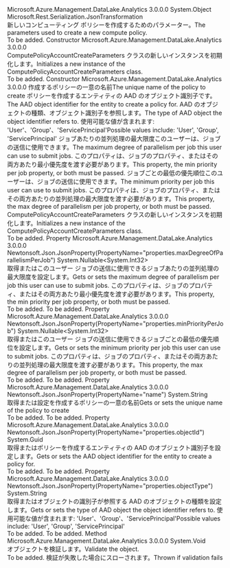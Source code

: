 <Type Name="ComputePolicyAccountCreateParameters" FullName="Microsoft.Azure.Management.DataLake.Analytics.Models.ComputePolicyAccountCreateParameters">
  <TypeSignature Language="C#" Value="public class ComputePolicyAccountCreateParameters" />
  <TypeSignature Language="ILAsm" Value=".class public auto ansi beforefieldinit ComputePolicyAccountCreateParameters extends System.Object" />
  <TypeSignature Language="DocId" Value="T:Microsoft.Azure.Management.DataLake.Analytics.Models.ComputePolicyAccountCreateParameters" />
  <TypeSignature Language="VB.NET" Value="Public Class ComputePolicyAccountCreateParameters" />
  <TypeSignature Language="F#" Value="type ComputePolicyAccountCreateParameters = class" />
  <AssemblyInfo>
    <AssemblyName>Microsoft.Azure.Management.DataLake.Analytics</AssemblyName>
    <AssemblyVersion>3.0.0.0</AssemblyVersion>
  </AssemblyInfo>
  <Base>
    <BaseTypeName>System.Object</BaseTypeName>
  </Base>
  <Interfaces />
  <Attributes>
    <Attribute>
      <AttributeName>Microsoft.Rest.Serialization.JsonTransformation</AttributeName>
    </Attribute>
  </Attributes>
  <Docs>
    <summary>
            <span data-ttu-id="8c60d-101">新しいコンピューティング ポリシーを作成するためのパラメーター。</span><span class="sxs-lookup"><span data-stu-id="8c60d-101">The parameters used to create a new compute policy.</span></span>
            </summary>
    <remarks>To be added.</remarks>
  </Docs>
  <Members>
    <Member MemberName=".ctor">
      <MemberSignature Language="C#" Value="public ComputePolicyAccountCreateParameters ();" />
      <MemberSignature Language="ILAsm" Value=".method public hidebysig specialname rtspecialname instance void .ctor() cil managed" />
      <MemberSignature Language="DocId" Value="M:Microsoft.Azure.Management.DataLake.Analytics.Models.ComputePolicyAccountCreateParameters.#ctor" />
      <MemberSignature Language="VB.NET" Value="Public Sub New ()" />
      <MemberType>Constructor</MemberType>
      <AssemblyInfo>
        <AssemblyName>Microsoft.Azure.Management.DataLake.Analytics</AssemblyName>
        <AssemblyVersion>3.0.0.0</AssemblyVersion>
      </AssemblyInfo>
      <Parameters />
      <Docs>
        <summary>
            <span data-ttu-id="8c60d-102">ComputePolicyAccountCreateParameters クラスの新しいインスタンスを初期化します。</span><span class="sxs-lookup"><span data-stu-id="8c60d-102">Initializes a new instance of the ComputePolicyAccountCreateParameters class.</span></span>
            </summary>
        <remarks>To be added.</remarks>
      </Docs>
    </Member>
    <Member MemberName=".ctor">
      <MemberSignature Language="C#" Value="public ComputePolicyAccountCreateParameters (string name, Guid objectId, string objectType, Nullable&lt;int&gt; maxDegreeOfParallelismPerJob = null, Nullable&lt;int&gt; minPriorityPerJob = null);" />
      <MemberSignature Language="ILAsm" Value=".method public hidebysig specialname rtspecialname instance void .ctor(string name, valuetype System.Guid objectId, string objectType, valuetype System.Nullable`1&lt;int32&gt; maxDegreeOfParallelismPerJob, valuetype System.Nullable`1&lt;int32&gt; minPriorityPerJob) cil managed" />
      <MemberSignature Language="DocId" Value="M:Microsoft.Azure.Management.DataLake.Analytics.Models.ComputePolicyAccountCreateParameters.#ctor(System.String,System.Guid,System.String,System.Nullable{System.Int32},System.Nullable{System.Int32})" />
      <MemberSignature Language="VB.NET" Value="Public Sub New (name As String, objectId As Guid, objectType As String, Optional maxDegreeOfParallelismPerJob As Nullable(Of Integer) = null, Optional minPriorityPerJob As Nullable(Of Integer) = null)" />
      <MemberSignature Language="F#" Value="new Microsoft.Azure.Management.DataLake.Analytics.Models.ComputePolicyAccountCreateParameters : string * Guid * string * Nullable&lt;int&gt; * Nullable&lt;int&gt; -&gt; Microsoft.Azure.Management.DataLake.Analytics.Models.ComputePolicyAccountCreateParameters" Usage="new Microsoft.Azure.Management.DataLake.Analytics.Models.ComputePolicyAccountCreateParameters (name, objectId, objectType, maxDegreeOfParallelismPerJob, minPriorityPerJob)" />
      <MemberType>Constructor</MemberType>
      <AssemblyInfo>
        <AssemblyName>Microsoft.Azure.Management.DataLake.Analytics</AssemblyName>
        <AssemblyVersion>3.0.0.0</AssemblyVersion>
      </AssemblyInfo>
      <Parameters>
        <Parameter Name="name" Type="System.String" />
        <Parameter Name="objectId" Type="System.Guid" />
        <Parameter Name="objectType" Type="System.String" />
        <Parameter Name="maxDegreeOfParallelismPerJob" Type="System.Nullable&lt;System.Int32&gt;" />
        <Parameter Name="minPriorityPerJob" Type="System.Nullable&lt;System.Int32&gt;" />
      </Parameters>
      <Docs>
        <param name="name"><span data-ttu-id="8c60d-103">作成するポリシーの一意の名前</span><span class="sxs-lookup"><span data-stu-id="8c60d-103">The unique name of the policy to create</span></span></param>
        <param name="objectId"><span data-ttu-id="8c60d-104">ポリシーを作成するエンティティの AAD のオブジェクト識別子です。</span><span class="sxs-lookup"><span data-stu-id="8c60d-104">The AAD object identifier for the entity to create a policy for.</span></span></param>
        <param name="objectType"><span data-ttu-id="8c60d-105">AAD のオブジェクトの種類、オブジェクト識別子を参照します。</span><span class="sxs-lookup"><span data-stu-id="8c60d-105">The type of AAD object the object identifier refers to.</span></span> <span data-ttu-id="8c60d-106">使用可能な値が含まれます: 'User'、'Group'、'ServicePrincipal'</span><span class="sxs-lookup"><span data-stu-id="8c60d-106">Possible values include: 'User', 'Group', 'ServicePrincipal'</span></span></param>
        <param name="maxDegreeOfParallelismPerJob"><span data-ttu-id="8c60d-107">ジョブあたりの並列処理の最大限度このユーザーは、ジョブの送信に使用できます。</span><span class="sxs-lookup"><span data-stu-id="8c60d-107">The maximum degree of parallelism per job this user can use to submit jobs.</span></span> <span data-ttu-id="8c60d-108">このプロパティは、ジョブのプロパティ、またはその両方あたり最小優先度を渡す必要があります。</span><span class="sxs-lookup"><span data-stu-id="8c60d-108">This property, the min priority per job property, or both must be passed.</span></span></param>
        <param name="minPriorityPerJob"><span data-ttu-id="8c60d-109">ジョブごとの最低の優先順位このユーザーは、ジョブの送信に使用できます。</span><span class="sxs-lookup"><span data-stu-id="8c60d-109">The minimum priority per job this user can use to submit jobs.</span></span> <span data-ttu-id="8c60d-110">このプロパティは、ジョブのプロパティ、またはその両方あたりの並列処理の最大限度を渡す必要があります。</span><span class="sxs-lookup"><span data-stu-id="8c60d-110">This property, the max degree of parallelism per job property, or both must be passed.</span></span></param>
        <summary>
            <span data-ttu-id="8c60d-111">ComputePolicyAccountCreateParameters クラスの新しいインスタンスを初期化します。</span><span class="sxs-lookup"><span data-stu-id="8c60d-111">Initializes a new instance of the ComputePolicyAccountCreateParameters class.</span></span>
            </summary>
        <remarks>To be added.</remarks>
      </Docs>
    </Member>
    <Member MemberName="MaxDegreeOfParallelismPerJob">
      <MemberSignature Language="C#" Value="public Nullable&lt;int&gt; MaxDegreeOfParallelismPerJob { get; set; }" />
      <MemberSignature Language="ILAsm" Value=".property instance valuetype System.Nullable`1&lt;int32&gt; MaxDegreeOfParallelismPerJob" />
      <MemberSignature Language="DocId" Value="P:Microsoft.Azure.Management.DataLake.Analytics.Models.ComputePolicyAccountCreateParameters.MaxDegreeOfParallelismPerJob" />
      <MemberSignature Language="VB.NET" Value="Public Property MaxDegreeOfParallelismPerJob As Nullable(Of Integer)" />
      <MemberSignature Language="F#" Value="member this.MaxDegreeOfParallelismPerJob : Nullable&lt;int&gt; with get, set" Usage="Microsoft.Azure.Management.DataLake.Analytics.Models.ComputePolicyAccountCreateParameters.MaxDegreeOfParallelismPerJob" />
      <MemberType>Property</MemberType>
      <AssemblyInfo>
        <AssemblyName>Microsoft.Azure.Management.DataLake.Analytics</AssemblyName>
        <AssemblyVersion>3.0.0.0</AssemblyVersion>
      </AssemblyInfo>
      <Attributes>
        <Attribute>
          <AttributeName>Newtonsoft.Json.JsonProperty(PropertyName="properties.maxDegreeOfParallelismPerJob")</AttributeName>
        </Attribute>
      </Attributes>
      <ReturnValue>
        <ReturnType>System.Nullable&lt;System.Int32&gt;</ReturnType>
      </ReturnValue>
      <Docs>
        <summary>
            <span data-ttu-id="8c60d-112">取得またはこのユーザー ジョブの送信に使用できるジョブあたりの並列処理の最大限度を設定します。</span><span class="sxs-lookup"><span data-stu-id="8c60d-112">Gets or sets the maximum degree of parallelism per job this user can use to submit jobs.</span></span> <span data-ttu-id="8c60d-113">このプロパティは、ジョブのプロパティ、またはその両方あたり最小優先度を渡す必要があります。</span><span class="sxs-lookup"><span data-stu-id="8c60d-113">This property, the min priority per job property, or both must be passed.</span></span>
            </summary>
        <value>To be added.</value>
        <remarks>To be added.</remarks>
      </Docs>
    </Member>
    <Member MemberName="MinPriorityPerJob">
      <MemberSignature Language="C#" Value="public Nullable&lt;int&gt; MinPriorityPerJob { get; set; }" />
      <MemberSignature Language="ILAsm" Value=".property instance valuetype System.Nullable`1&lt;int32&gt; MinPriorityPerJob" />
      <MemberSignature Language="DocId" Value="P:Microsoft.Azure.Management.DataLake.Analytics.Models.ComputePolicyAccountCreateParameters.MinPriorityPerJob" />
      <MemberSignature Language="VB.NET" Value="Public Property MinPriorityPerJob As Nullable(Of Integer)" />
      <MemberSignature Language="F#" Value="member this.MinPriorityPerJob : Nullable&lt;int&gt; with get, set" Usage="Microsoft.Azure.Management.DataLake.Analytics.Models.ComputePolicyAccountCreateParameters.MinPriorityPerJob" />
      <MemberType>Property</MemberType>
      <AssemblyInfo>
        <AssemblyName>Microsoft.Azure.Management.DataLake.Analytics</AssemblyName>
        <AssemblyVersion>3.0.0.0</AssemblyVersion>
      </AssemblyInfo>
      <Attributes>
        <Attribute>
          <AttributeName>Newtonsoft.Json.JsonProperty(PropertyName="properties.minPriorityPerJob")</AttributeName>
        </Attribute>
      </Attributes>
      <ReturnValue>
        <ReturnType>System.Nullable&lt;System.Int32&gt;</ReturnType>
      </ReturnValue>
      <Docs>
        <summary>
            <span data-ttu-id="8c60d-114">取得またはこのユーザー ジョブの送信に使用できるジョブごとの最低の優先順位を設定します。</span><span class="sxs-lookup"><span data-stu-id="8c60d-114">Gets or sets the minimum priority per job this user can use to submit jobs.</span></span> <span data-ttu-id="8c60d-115">このプロパティは、ジョブのプロパティ、またはその両方あたりの並列処理の最大限度を渡す必要があります。</span><span class="sxs-lookup"><span data-stu-id="8c60d-115">This property, the max degree of parallelism per job property, or both must be passed.</span></span>
            </summary>
        <value>To be added.</value>
        <remarks>To be added.</remarks>
      </Docs>
    </Member>
    <Member MemberName="Name">
      <MemberSignature Language="C#" Value="public string Name { get; set; }" />
      <MemberSignature Language="ILAsm" Value=".property instance string Name" />
      <MemberSignature Language="DocId" Value="P:Microsoft.Azure.Management.DataLake.Analytics.Models.ComputePolicyAccountCreateParameters.Name" />
      <MemberSignature Language="VB.NET" Value="Public Property Name As String" />
      <MemberSignature Language="F#" Value="member this.Name : string with get, set" Usage="Microsoft.Azure.Management.DataLake.Analytics.Models.ComputePolicyAccountCreateParameters.Name" />
      <MemberType>Property</MemberType>
      <AssemblyInfo>
        <AssemblyName>Microsoft.Azure.Management.DataLake.Analytics</AssemblyName>
        <AssemblyVersion>3.0.0.0</AssemblyVersion>
      </AssemblyInfo>
      <Attributes>
        <Attribute>
          <AttributeName>Newtonsoft.Json.JsonProperty(PropertyName="name")</AttributeName>
        </Attribute>
      </Attributes>
      <ReturnValue>
        <ReturnType>System.String</ReturnType>
      </ReturnValue>
      <Docs>
        <summary>
            <span data-ttu-id="8c60d-116">取得または設定を作成するポリシーの一意の名前</span><span class="sxs-lookup"><span data-stu-id="8c60d-116">Gets or sets the unique name of the policy to create</span></span>
            </summary>
        <value>To be added.</value>
        <remarks>To be added.</remarks>
      </Docs>
    </Member>
    <Member MemberName="ObjectId">
      <MemberSignature Language="C#" Value="public Guid ObjectId { get; set; }" />
      <MemberSignature Language="ILAsm" Value=".property instance valuetype System.Guid ObjectId" />
      <MemberSignature Language="DocId" Value="P:Microsoft.Azure.Management.DataLake.Analytics.Models.ComputePolicyAccountCreateParameters.ObjectId" />
      <MemberSignature Language="VB.NET" Value="Public Property ObjectId As Guid" />
      <MemberSignature Language="F#" Value="member this.ObjectId : Guid with get, set" Usage="Microsoft.Azure.Management.DataLake.Analytics.Models.ComputePolicyAccountCreateParameters.ObjectId" />
      <MemberType>Property</MemberType>
      <AssemblyInfo>
        <AssemblyName>Microsoft.Azure.Management.DataLake.Analytics</AssemblyName>
        <AssemblyVersion>3.0.0.0</AssemblyVersion>
      </AssemblyInfo>
      <Attributes>
        <Attribute>
          <AttributeName>Newtonsoft.Json.JsonProperty(PropertyName="properties.objectId")</AttributeName>
        </Attribute>
      </Attributes>
      <ReturnValue>
        <ReturnType>System.Guid</ReturnType>
      </ReturnValue>
      <Docs>
        <summary>
            <span data-ttu-id="8c60d-117">取得またはポリシーを作成するエンティティの AAD のオブジェクト識別子を設定します。</span><span class="sxs-lookup"><span data-stu-id="8c60d-117">Gets or sets the AAD object identifier for the entity to create a policy for.</span></span>
            </summary>
        <value>To be added.</value>
        <remarks>To be added.</remarks>
      </Docs>
    </Member>
    <Member MemberName="ObjectType">
      <MemberSignature Language="C#" Value="public string ObjectType { get; set; }" />
      <MemberSignature Language="ILAsm" Value=".property instance string ObjectType" />
      <MemberSignature Language="DocId" Value="P:Microsoft.Azure.Management.DataLake.Analytics.Models.ComputePolicyAccountCreateParameters.ObjectType" />
      <MemberSignature Language="VB.NET" Value="Public Property ObjectType As String" />
      <MemberSignature Language="F#" Value="member this.ObjectType : string with get, set" Usage="Microsoft.Azure.Management.DataLake.Analytics.Models.ComputePolicyAccountCreateParameters.ObjectType" />
      <MemberType>Property</MemberType>
      <AssemblyInfo>
        <AssemblyName>Microsoft.Azure.Management.DataLake.Analytics</AssemblyName>
        <AssemblyVersion>3.0.0.0</AssemblyVersion>
      </AssemblyInfo>
      <Attributes>
        <Attribute>
          <AttributeName>Newtonsoft.Json.JsonProperty(PropertyName="properties.objectType")</AttributeName>
        </Attribute>
      </Attributes>
      <ReturnValue>
        <ReturnType>System.String</ReturnType>
      </ReturnValue>
      <Docs>
        <summary>
            <span data-ttu-id="8c60d-118">取得またはオブジェクトの識別子が参照する AAD のオブジェクトの種類を設定します。</span><span class="sxs-lookup"><span data-stu-id="8c60d-118">Gets or sets the type of AAD object the object identifier refers to.</span></span> <span data-ttu-id="8c60d-119">使用可能な値が含まれます: 'User'、'Group'、'ServicePrincipal'</span><span class="sxs-lookup"><span data-stu-id="8c60d-119">Possible values include: 'User', 'Group', 'ServicePrincipal'</span></span>
            </summary>
        <value>To be added.</value>
        <remarks>To be added.</remarks>
      </Docs>
    </Member>
    <Member MemberName="Validate">
      <MemberSignature Language="C#" Value="public virtual void Validate ();" />
      <MemberSignature Language="ILAsm" Value=".method public hidebysig newslot virtual instance void Validate() cil managed" />
      <MemberSignature Language="DocId" Value="M:Microsoft.Azure.Management.DataLake.Analytics.Models.ComputePolicyAccountCreateParameters.Validate" />
      <MemberSignature Language="VB.NET" Value="Public Overridable Sub Validate ()" />
      <MemberSignature Language="F#" Value="abstract member Validate : unit -&gt; unit&#xA;override this.Validate : unit -&gt; unit" Usage="computePolicyAccountCreateParameters.Validate " />
      <MemberType>Method</MemberType>
      <AssemblyInfo>
        <AssemblyName>Microsoft.Azure.Management.DataLake.Analytics</AssemblyName>
        <AssemblyVersion>3.0.0.0</AssemblyVersion>
      </AssemblyInfo>
      <ReturnValue>
        <ReturnType>System.Void</ReturnType>
      </ReturnValue>
      <Parameters />
      <Docs>
        <summary>
            <span data-ttu-id="8c60d-120">オブジェクトを検証します。</span><span class="sxs-lookup"><span data-stu-id="8c60d-120">Validate the object.</span></span>
            </summary>
        <remarks>To be added.</remarks>
        <exception cref="T:Microsoft.Rest.ValidationException">
            <span data-ttu-id="8c60d-121">検証が失敗した場合にスローされます。</span><span class="sxs-lookup"><span data-stu-id="8c60d-121">Thrown if validation fails</span></span>
            </exception>
      </Docs>
    </Member>
  </Members>
</Type>